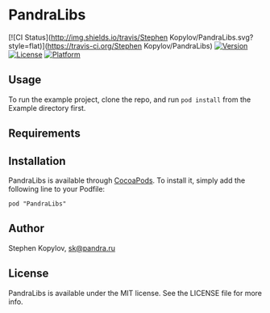 # PandraLibs

[![CI Status](http://img.shields.io/travis/Stephen Kopylov/PandraLibs.svg?style=flat)](https://travis-ci.org/Stephen Kopylov/PandraLibs)
[![Version](https://img.shields.io/cocoapods/v/PandraLibs.svg?style=flat)](http://cocoadocs.org/docsets/PandraLibs)
[![License](https://img.shields.io/cocoapods/l/PandraLibs.svg?style=flat)](http://cocoadocs.org/docsets/PandraLibs)
[![Platform](https://img.shields.io/cocoapods/p/PandraLibs.svg?style=flat)](http://cocoadocs.org/docsets/PandraLibs)

## Usage

To run the example project, clone the repo, and run `pod install` from the Example directory first.

## Requirements

## Installation

PandraLibs is available through [CocoaPods](http://cocoapods.org). To install
it, simply add the following line to your Podfile:

    pod "PandraLibs"

## Author

Stephen Kopylov, sk@pandra.ru

## License

PandraLibs is available under the MIT license. See the LICENSE file for more info.

